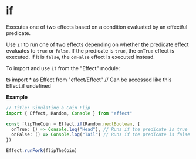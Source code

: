 # if

Executes one of two effects based on a condition evaluated by an effectful predicate.

Use `if` to run one of two effects depending on whether the predicate effect
evaluates to `true` or `false`. If the predicate is `true`, the `onTrue` effect
is executed. If it is `false`, the `onFalse` effect is executed instead.

To import and use `if` from the "Effect" module:

ts
import \* as Effect from "effect/Effect"
// Can be accessed like this
Effect.if
undefined

**Example**

```ts
// Title: Simulating a Coin Flip
import { Effect, Random, Console } from "effect"

const flipTheCoin = Effect.if(Random.nextBoolean, {
  onTrue: () => Console.log("Head"), // Runs if the predicate is true
  onFalse: () => Console.log("Tail") // Runs if the predicate is false
})

Effect.runFork(flipTheCoin)
```

